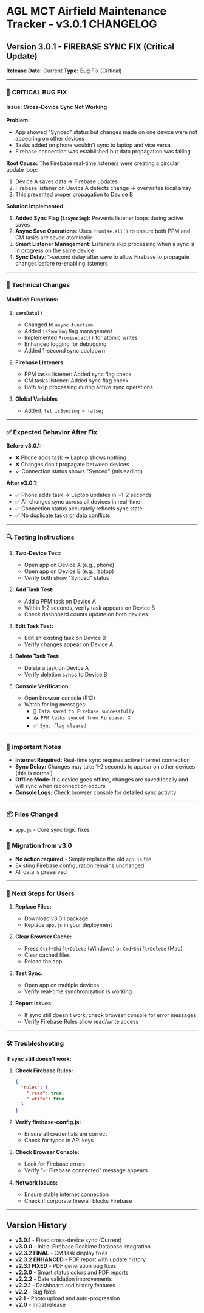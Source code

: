 # AGL MCT Airfield Maintenance Tracker - v3.0.1 CHANGELOG

## Version 3.0.1 - FIREBASE SYNC FIX (Critical Update)
**Release Date:** Current
**Type:** Bug Fix (Critical)

---

### 🐛 CRITICAL BUG FIX

#### Issue: Cross-Device Sync Not Working
**Problem:** 
- App showed "Synced" status but changes made on one device were not appearing on other devices
- Tasks added on phone wouldn't sync to laptop and vice versa
- Firebase connection was established but data propagation was failing

**Root Cause:**
The Firebase real-time listeners were creating a circular update loop:
1. Device A saves data → Firebase updates
2. Firebase listener on Device A detects change → overwrites local array
3. This prevented proper propagation to Device B

**Solution Implemented:**
1. **Added Sync Flag (`isSyncing`)**: Prevents listener loops during active saves
2. **Async Save Operations**: Uses `Promise.all()` to ensure both PPM and CM tasks are saved atomically
3. **Smart Listener Management**: Listeners skip processing when a sync is in progress on the same device
4. **Sync Delay**: 1-second delay after save to allow Firebase to propagate changes before re-enabling listeners

---

### 📝 Technical Changes

#### Modified Functions:
1. **`saveData()`**
   - Changed to `async function`
   - Added `isSyncing` flag management
   - Implemented `Promise.all()` for atomic writes
   - Enhanced logging for debugging
   - Added 1-second sync cooldown

2. **Firebase Listeners**
   - PPM tasks listener: Added sync flag check
   - CM tasks listener: Added sync flag check
   - Both skip processing during active sync operations

3. **Global Variables**
   - Added: `let isSyncing = false;`

---

### ✅ Expected Behavior After Fix

**Before v3.0.1:**
- ❌ Phone adds task → Laptop shows nothing
- ❌ Changes don't propagate between devices
- ✓ Connection status shows "Synced" (misleading)

**After v3.0.1:**
- ✅ Phone adds task → Laptop updates in ~1-2 seconds
- ✅ All changes sync across all devices in real-time
- ✅ Connection status accurately reflects sync state
- ✅ No duplicate tasks or data conflicts

---

### 🔍 Testing Instructions

1. **Two-Device Test:**
   - Open app on Device A (e.g., phone)
   - Open app on Device B (e.g., laptop)
   - Verify both show "Synced" status
   
2. **Add Task Test:**
   - Add a PPM task on Device A
   - Within 1-2 seconds, verify task appears on Device B
   - Check dashboard counts update on both devices
   
3. **Edit Task Test:**
   - Edit an existing task on Device B
   - Verify changes appear on Device A
   
4. **Delete Task Test:**
   - Delete a task on Device A
   - Verify deletion syncs to Device B

5. **Console Verification:**
   - Open browser console (F12)
   - Watch for log messages:
     - `💾 Data saved to Firebase successfully`
     - `📥 PPM tasks synced from Firebase: X`
     - `✅ Sync flag cleared`

---

### 🚨 Important Notes

- **Internet Required:** Real-time sync requires active internet connection
- **Sync Delay:** Changes may take 1-2 seconds to appear on other devices (this is normal)
- **Offline Mode:** If a device goes offline, changes are saved locally and will sync when reconnection occurs
- **Console Logs:** Check browser console for detailed sync activity

---

### 📦 Files Changed
- `app.js` - Core sync logic fixes

### 🔄 Migration from v3.0
- **No action required** - Simply replace the old `app.js` file
- Existing Firebase configuration remains unchanged
- All data is preserved

---

### 🎯 Next Steps for Users

1. **Replace Files:**
   - Download v3.0.1 package
   - Replace `app.js` in your deployment
   
2. **Clear Browser Cache:**
   - Press `Ctrl+Shift+Delete` (Windows) or `Cmd+Shift+Delete` (Mac)
   - Clear cached files
   - Reload the app
   
3. **Test Sync:**
   - Open app on multiple devices
   - Verify real-time synchronization is working

4. **Report Issues:**
   - If sync still doesn't work, check browser console for error messages
   - Verify Firebase Rules allow read/write access

---

### 🛠️ Troubleshooting

**If sync still doesn't work:**

1. **Check Firebase Rules:**
   ```json
   {
     "rules": {
       ".read": true,
       ".write": true
     }
   }
   ```

2. **Verify firebase-config.js:**
   - Ensure all credentials are correct
   - Check for typos in API keys

3. **Check Browser Console:**
   - Look for Firebase errors
   - Verify "✅ Firebase connected" message appears

4. **Network Issues:**
   - Ensure stable internet connection
   - Check if corporate firewall blocks Firebase

---

## Version History
- **v3.0.1** - Fixed cross-device sync (Current)
- **v3.0.0** - Initial Firebase Realtime Database integration
- **v2.3.2 FINAL** - CM task display fixes
- **v2.3.2 ENHANCED** - PDF report with update history
- **v2.3.1 FIXED** - PDF generation bug fixes
- **v2.3.0** - Smart status colors and PDF reports
- **v2.2.2** - Date validation improvements
- **v2.2.1** - Dashboard and history features
- **v2.2** - Bug fixes
- **v2.1** - Photo upload and auto-progression
- **v2.0** - Initial release
